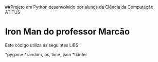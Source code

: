##Projeto em Python desenvolvido por
alunos da Ciência da Computação ATITUS
# Iron Man do professor Marcão

Este código utiliza as seguintes LIBS:

*pygame
*random, os, time, json
*tkinter